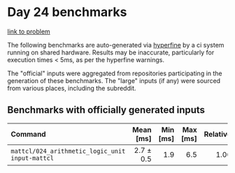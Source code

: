 # Day 24 benchmarks

[link to problem](http://adventofcode.com/2021/day/24)

The following benchmarks are auto-generated via [hyperfine](https://github.com/sharkdp/hyperfine) by a ci system running on shared hardware. Results may be inaccurate, particularly for execution times < 5ms, as per the hyperfine warnings.

The "official" inputs were aggregated from repositories participating in the generation of these benchmarks. The "large" inputs (if any) were sourced from various places, including the subreddit.

## Benchmarks with officially generated inputs
| Command | Mean [ms] | Min [ms] | Max [ms] | Relative |
|:---|---:|---:|---:|---:|
| `mattcl/024_arithmetic_logic_unit input-mattcl` | 2.7 ± 0.5 | 1.9 | 6.5 | 1.00 |
